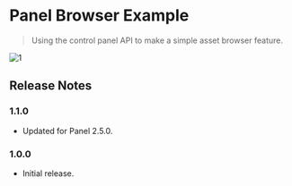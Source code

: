 Panel Browser Example
=====================

> Using the control panel API to make a simple asset browser feature.

![1](https://user-images.githubusercontent.com/1669261/93096452-9b742f00-f6ce-11ea-9666-0b42fabe7bfd.png)

Release Notes
-------------

### 1.1.0

 - Updated for Panel 2.5.0.

### 1.0.0

 - Initial release.
